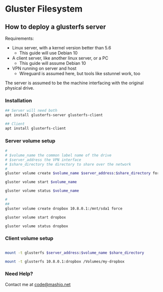 # Gluster Filesystem

## How to deploy a glusterfs server

Requirements:

- Linux server, with a kernel version better than 5.6
  - This guide will use Debian 10
- A client server, like another linux server, or a PC
  - This guide will assume Debian 10
- VPN running on server and host
  - Wireguard is assumed here, but tools like sstunnel work, too

The server is assumed to be the machine interfacing with the original physical drive.

### Installation

```bash
## Server will need both
apt install glusterfs-server glusterfs-client

## Client
apt install glusterfs-client
```

### Server volume setup

```bash
#
# $volume_name the common label name of the drive
# $server_address the VPN interface
# $share_directory the directory to share over the network
#
gluster volume create $volume_name $server_address:$share_directory force

gluster volume start $volume_name

gluster volume status $volume_name

#
##
gluster volume create dropbox 10.8.0.1:/mnt/sda1 force

gluster volume start dropbox

gluster volume status dropbox

```

### Client volume setup

```bash

mount -t glusterfs $server_address:$volume_name $share_directory

mount -t glusterfs 10.8.0.1:dropbox /Volumes/my-dropbox

```

### Need Help?

Contact me at code@mashio.net
